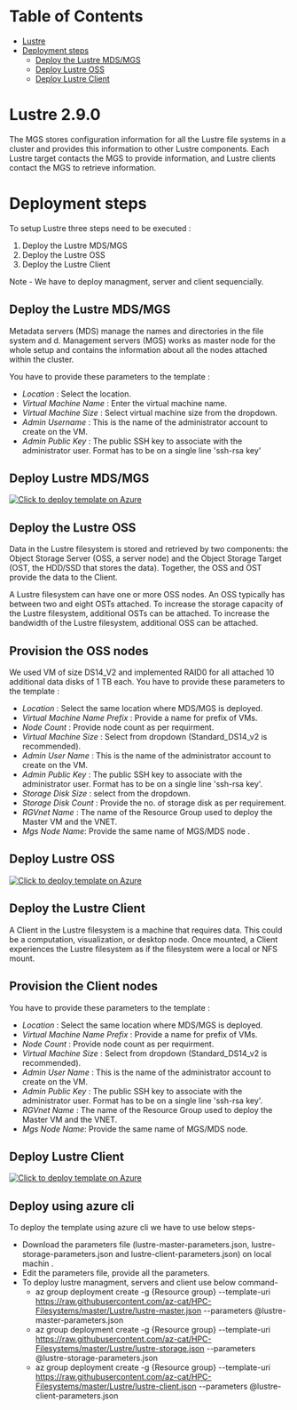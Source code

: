  





Table of Contents
=================
* [Lustre](#Lustre)
* [Deployment steps](#deployment-steps)
  * [Deploy the Lustre MDS/MGS](#Deploy-the-Lustre-MDS/MGS)
  * [Deploy Lustre OSS](#Deploy-Lustre-OSS)
  * [Deploy Lustre Client](#Deploy-Lustre-Client)

 
# Lustre 2.9.0
The MGS stores configuration information for all the Lustre file systems in a cluster and provides this information to other Lustre components. Each Lustre target contacts the MGS to provide information, and Lustre clients contact the MGS to retrieve information.

# Deployment steps
To setup Lustre three steps need to be executed :
1. Deploy the Lustre MDS/MGS
2. Deploy the Lustre OSS
3. Deploy the Lustre Client

Note - We have to deploy managment, server and client sequencially.

## Deploy the Lustre MDS/MGS
Metadata servers (MDS) manage the names and directories in the file system and d.	Management servers (MGS) works as master node for the whole setup and contains the information about all the nodes attached within the cluster. 

You have to provide these parameters to the template :
* _Location_ : Select the location. 
* _Virtual Machine Name_ : Enter the virtual machine name. 
* _Virtual Machine Size_ : Select virtual machine size from the dropdown.
* _Admin Username_ : This is the name of the administrator account to create on the VM.
* _Admin Public Key_ : The public SSH key to associate with the administrator user. Format has to be on a single line 'ssh-rsa key'

## Deploy Lustre MDS/MGS
[![Click to deploy template on Azure](http://azuredeploy.net/deploybutton.png "Click to deploy template on Azure")](https://portal.azure.com/#create/Microsoft.Template/uri/https%3A%2F%2Fraw.githubusercontent.com%2Faz-cat%2FHPC-Filesystems%2Fmaster%2FLustre%2Flustre-master.json) 
## Deploy the Lustre OSS
Data in the Lustre filesystem is stored and retrieved by two components: the Object Storage Server (OSS, a server node) and the Object Storage Target (OST, the HDD/SSD that stores the data). Together, the OSS and OST provide the data to the Client.

A Lustre filesystem can have one or more OSS nodes. An OSS typically has between two and eight OSTs attached. To increase the storage capacity of the Lustre filesystem, additional OSTs can be attached. To increase the bandwidth of the Lustre filesystem, additional OSS can be attached.
## Provision the OSS nodes
We used VM of size DS14_V2 and implemented RAID0 for all attached 10 additional data disks of 1 TB each.
You have to provide these parameters to the template :
* _Location_ : Select the same location where MDS/MGS is deployed.
* _Virtual Machine Name Prefix_ : Provide a name for prefix of VMs.
* _Node Count_ : Provide node count as per requirment.
* _Virtual Machine Size_ : Select from dropdown (Standard_DS14_v2 is recommended).
* _Admin User Name_ : This is the name of the administrator account to create on the VM.
* _Admin Public Key_ : The public SSH key to associate with the administrator user. Format has to be on a single line 'ssh-rsa key'.
* _Storage Disk Size_ : select from the dropdown.
* _Storage Disk Count_ : Provide the no. of storage disk as per requirement.
* _RGVnet Name_ : The name of the Resource Group used to deploy the Master VM and the VNET.
* _Mgs Node Name_: Provide the same name of MGS/MDS node .


## Deploy Lustre OSS
[![Click to deploy template on Azure](http://azuredeploy.net/deploybutton.png "Click to deploy template on Azure")](https://portal.azure.com/#create/Microsoft.Template/uri/https%3A%2F%2Fraw.githubusercontent.com%2Faz-cat%2FHPC-Filesystems%2Fmaster%2FLustre%2Flustre-storage.json)

## Deploy the Lustre Client
A Client in the Lustre filesystem is a machine that requires data. This could be a computation, visualization, or desktop node. Once mounted, a Client experiences the Lustre filesystem as if the filesystem were a local or NFS mount.
## Provision the Client nodes

You have to provide these parameters to the template :
* _Location_ : Select the same location where MDS/MGS is deployed.
* _Virtual Machine Name Prefix_ : Provide a name for prefix of VMs.
* _Node Count_ : Provide node count as per requirment.
* _Virtual Machine Size_ : Select from dropdown (Standard_DS14_v2 is recommended).
* _Admin User Name_ : This is the name of the administrator account to create on the VM.
* _Admin Public Key_ : The public SSH key to associate with the administrator user. Format has to be on a single line 'ssh-rsa key'.
* _RGVnet Name_ : The name of the Resource Group used to deploy the Master VM and the VNET.
* _Mgs Node Name_: Provide the same name of MGS/MDS node.

## Deploy Lustre Client
[![Click to deploy template on Azure](http://azuredeploy.net/deploybutton.png "Click to deploy template on Azure")](https://portal.azure.com/#create/Microsoft.Template/uri/https%3A%2F%2Fraw.githubusercontent.com%2Faz-cat%2FHPC-Filesystems%2Fmaster%2FLustre%2Flustre-client.json)

## Deploy using azure cli

To deploy the template using azure cli we have to use below steps-

* Download the parameters file (lustre-master-parameters.json, lustre-storage-parameters.json and lustre-client-parameters.json) on local machin . 
* Edit the parameters file, provide all the parameters.
* To deploy lustre managment, servers and client use below command-
  * az group deployment create -g {Resource group} --template-uri https://raw.githubusercontent.com/az-cat/HPC-Filesystems/master/Lustre/lustre-master.json --parameters @lustre-master-parameters.json 
  * az group deployment create -g {Resource group} --template-uri https://raw.githubusercontent.com/az-cat/HPC-Filesystems/master/Lustre/lustre-storage.json --parameters @lustre-storage-parameters.json
  * az group deployment create -g {Resource group} --template-uri https://raw.githubusercontent.com/az-cat/HPC-Filesystems/master/Lustre/lustre-client.json --parameters @lustre-client-parameters.json







